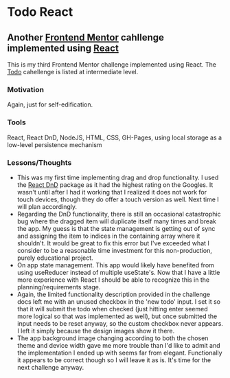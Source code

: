 # Todo React

## Another [Frontend Mentor](https://www.frontendmentor.io/home) cahllenge implemented using [React](https://reactjs.org/)

This is my third Frontend Mentor challenge implemented using React. The [Todo](https://www.frontendmentor.io/challenges/todo-app-Su1_KokOW/hub/todo-app-Skb3THXHq) cahellenge is listed at intermediate level.

### Motivation

Again, just for self-edification.

### Tools

React, React DnD, NodeJS, HTML, CSS, GH-Pages, using local storage as a low-level persistence mechanism

### Lessons/Thoughts

- This was my first time implementing drag and drop functionality. I used the [React DnD](https://react-dnd.github.io/react-dnd/about) package as it had the highest rating on the Googles. It wasn't until after I had it working that I realized it does not work for touch devices, though they do offer a touch version as well. Next time I will plan accordingly.
- Regarding the DnD functionality, there is still an occasional catastrophic bug where the dragged item will duplicate itself many times and break the app. My guess is that the state management is getting out of sync and assigning the item to indices in the containing array where it shouldn't. It would be great to fix this error but I've exceeded what I consider to be a reasonable time investment for this non-production, purely educational project.
- On app state management. This app would likely have benefited from using useReducer instead of multiple useState's. Now that I have a little more experience with React I should be able to recognize this in the planning/requirements stage.
- Again, the limited functionality description provided in the challenge docs left me with an unused checkbox in the 'new todo' input. I set it so that it will submit the todo when checked (just hitting enter seemed more logical so that was implemented as well), but once submitted the input needs to be reset anyway, so the custom checkbox never appears. I left it simply because the design images show it there.
- The app background image changing according to both the chosen theme and device width gave me more trouble than I'd like to admit and the implementation I ended up with seems far from elegant. Functionally it appears to be correct though so I will leave it as is. It's time for the next challenge anyway.
